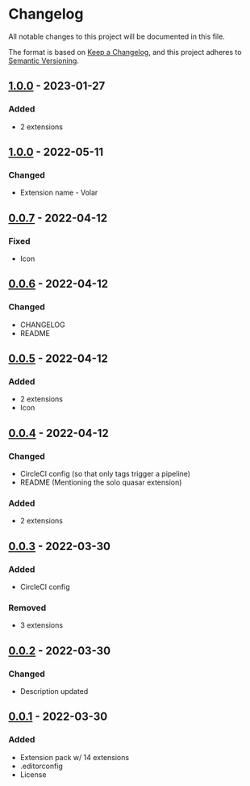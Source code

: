 # Changelog

<!-- https://github.com/DavidAnson/markdownlint#rules--aliases-->
<!-- markdownlint-disable MD022 MD024 MD032 -->

All notable changes to this project will be documented in this file.

The format is based on [Keep a Changelog](https://keepachangelog.com/en/1.0.0/),
and this project adheres to [Semantic Versioning](https://semver.org/spec/v2.0.0.html).

<!--
## [Unreleased] - YYYY-MM-DD
### Added
### Changed
### Removed
### Fixed
-->

## [1.0.0] - 2023-01-27
### Added
- 2 extensions

## [1.0.0] - 2022-05-11
### Changed
- Extension name - Volar

## [0.0.7] - 2022-04-12
### Fixed
- Icon

## [0.0.6] - 2022-04-12
### Changed
- CHANGELOG
- README

## [0.0.5] - 2022-04-12
### Added
- 2 extensions
- Icon

## [0.0.4] - 2022-04-12
### Changed
- CircleCI config (so that only tags trigger a pipeline)
- README (Mentioning the solo quasar extension)

### Added
- 2 extensions

## [0.0.3] - 2022-03-30
### Added
- CircleCI config

### Removed
- 3 extensions

## [0.0.2] - 2022-03-30
### Changed
- Description updated

## [0.0.1] - 2022-03-30
### Added
- Extension pack w/ 14 extensions
- .editorconfig
- License

[1.0.1]: https://github.com/NdagiStanley/vuejs-ext-pack/compare/v1.0.0...HEAD
[1.0.0]: https://github.com/NdagiStanley/vuejs-ext-pack/compare/v0.0.7...v1.0.0
[0.0.7]: https://github.com/NdagiStanley/vuejs-ext-pack/compare/v0.0.6...v0.0.7
[0.0.6]: https://github.com/NdagiStanley/vuejs-ext-pack/compare/v0.0.5...v0.0.6
[0.0.5]: https://github.com/NdagiStanley/vuejs-ext-pack/compare/v0.0.4...v0.0.5
[0.0.4]: https://github.com/NdagiStanley/vuejs-ext-pack/compare/v0.0.3...v0.0.4
[0.0.3]: https://github.com/NdagiStanley/vuejs-ext-pack/compare/v0.0.2...v0.0.3
[0.0.2]: https://github.com/NdagiStanley/vuejs-ext-pack/compare/v0.0.1...v0.0.2
[0.0.1]: https://github.com/NdagiStanley/vuejs-ext-pack/releases/tag/v0.0.1
